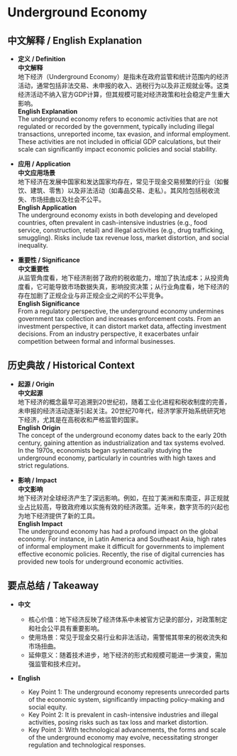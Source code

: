 # Underground Economy

## 中文解释 / English Explanation

* **定义 / Definition**  
  **中文解释**  
  地下经济（Underground Economy）是指未在政府监管和统计范围内的经济活动，通常包括非法交易、未申报的收入、逃税行为以及非正规就业等。这类经济活动不纳入官方GDP计算，但其规模可能对经济政策和社会稳定产生重大影响。  
  **English Explanation**  
  The underground economy refers to economic activities that are not regulated or recorded by the government, typically including illegal transactions, unreported income, tax evasion, and informal employment. These activities are not included in official GDP calculations, but their scale can significantly impact economic policies and social stability.

* **应用 / Application**  
  **中文应用场景**  
  地下经济在发展中国家和发达国家均存在，常见于现金交易频繁的行业（如餐饮、建筑、零售）以及非法活动（如毒品交易、走私）。其风险包括税收流失、市场扭曲以及社会不公平。  
  **English Application**  
  The underground economy exists in both developing and developed countries, often prevalent in cash-intensive industries (e.g., food service, construction, retail) and illegal activities (e.g., drug trafficking, smuggling). Risks include tax revenue loss, market distortion, and social inequality.

* **重要性 / Significance**  
  **中文重要性**  
  从监管角度看，地下经济削弱了政府的税收能力，增加了执法成本；从投资角度看，它可能导致市场数据失真，影响投资决策；从行业角度看，地下经济的存在加剧了正规企业与非正规企业之间的不公平竞争。  
  **English Significance**  
  From a regulatory perspective, the underground economy undermines government tax collection and increases enforcement costs. From an investment perspective, it can distort market data, affecting investment decisions. From an industry perspective, it exacerbates unfair competition between formal and informal businesses.

## 历史典故 / Historical Context

* **起源 / Origin**  
  **中文起源**  
  地下经济的概念最早可追溯到20世纪初，随着工业化进程和税收制度的完善，未申报的经济活动逐渐引起关注。20世纪70年代，经济学家开始系统研究地下经济，尤其是在高税收和严格监管的国家。  
  **English Origin**  
  The concept of the underground economy dates back to the early 20th century, gaining attention as industrialization and tax systems evolved. In the 1970s, economists began systematically studying the underground economy, particularly in countries with high taxes and strict regulations.

* **影响 / Impact**  
  **中文影响**  
  地下经济对全球经济产生了深远影响。例如，在拉丁美洲和东南亚，非正规就业占比较高，导致政府难以实施有效的经济政策。近年来，数字货币的兴起也为地下经济提供了新的工具。  
  **English Impact**  
  The underground economy has had a profound impact on the global economy. For instance, in Latin America and Southeast Asia, high rates of informal employment make it difficult for governments to implement effective economic policies. Recently, the rise of digital currencies has provided new tools for underground economic activities.

## 要点总结 / Takeaway

* **中文**  
  - 核心价值：地下经济反映了经济体系中未被官方记录的部分，对政策制定和社会公平具有重要影响。  
  - 使用场景：常见于现金交易行业和非法活动，需警惕其带来的税收流失和市场扭曲。  
  - 延伸意义：随着技术进步，地下经济的形式和规模可能进一步演变，需加强监管和技术应对。  

* **English**  
  - Key Point 1: The underground economy represents unrecorded parts of the economic system, significantly impacting policy-making and social equity.  
  - Key Point 2: It is prevalent in cash-intensive industries and illegal activities, posing risks such as tax loss and market distortion.  
  - Key Point 3: With technological advancements, the forms and scale of the underground economy may evolve, necessitating stronger regulation and technological responses.